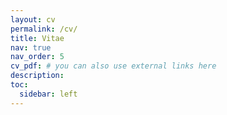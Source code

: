 ```yaml
---
layout: cv
permalink: /cv/
title: Vitae
nav: true
nav_order: 5
cv_pdf: # you can also use external links here
description:
toc:
  sidebar: left
---
```

